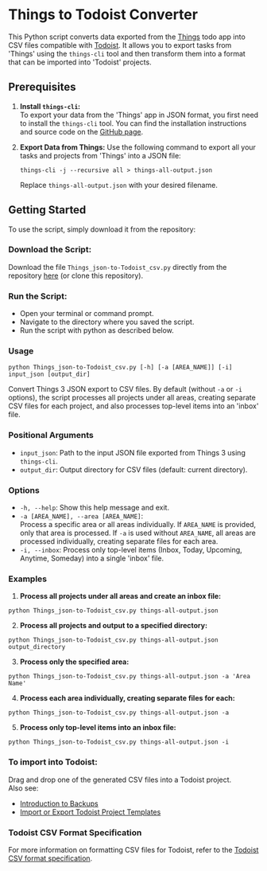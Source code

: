 # Things to Todoist Converter

This Python script converts data exported from the [Things](https://culturedcode.com/things/) todo app into CSV files compatible with [Todoist](https://todoist.com). It allows you to export tasks from 'Things' using the `things-cli` tool and then transform them into a format that can be imported into 'Todoist' projects.

## Prerequisites

1. **Install `things-cli`:**  
   To export your data from the 'Things' app in JSON format, you first need to install the `things-cli` tool. You can find the installation instructions and source code on the [GitHub page](https://github.com/thingsapi/things-cli).

2. **Export Data from Things:**
   Use the following command to export all your tasks and projects from 'Things' into a JSON file:

   ```shell
   things-cli -j --recursive all > things-all-output.json
   ```

   Replace `things-all-output.json` with your desired filename.

## Getting Started

To use the script, simply download it from the repository:

### **Download the Script:**  
   Download the file `Things_json-to-Todoist_csv.py` directly from the repository [here](https://github.com/hschot/Things_json-to-Todoist_csv/blob/main/Things_json-to-Todoist_csv.py) (or clone this repository).

### **Run the Script:**
   - Open your terminal or command prompt.
   - Navigate to the directory where you saved the script.
   - Run the script with python as described below.

### Usage

```
python Things_json-to-Todoist_csv.py [-h] [-a [AREA_NAME]] [-i] input_json [output_dir]
```

Convert Things 3 JSON export to CSV files. By default (without `-a` or `-i` options), the script processes all projects under all areas, creating separate CSV files for each project, and also processes top-level items into an 'inbox' file.

### Positional Arguments

- `input_json`: Path to the input JSON file exported from Things 3 using `things-cli`.
- `output_dir`: Output directory for CSV files (default: current directory).

### Options

- `-h, --help`: Show this help message and exit.
- `-a [AREA_NAME], --area [AREA_NAME]`:  
  Process a specific area or all areas individually. If `AREA_NAME` is provided, only that area is processed. If `-a` is used without `AREA_NAME`, all areas are processed individually, creating separate files for each area.
- `-i, --inbox`: Process only top-level items (Inbox, Today, Upcoming, Anytime, Someday) into a single 'inbox' file.

### Examples

1. **Process all projects under all areas and create an inbox file:**
```shell
python Things_json-to-Todoist_csv.py things-all-output.json
```

2. **Process all projects and output to a specified directory:**
```shell
python Things_json-to-Todoist_csv.py things-all-output.json output_directory
```

3. **Process only the specified area:**
```shell
python Things_json-to-Todoist_csv.py things-all-output.json -a 'Area Name'
```

4. **Process each area individually, creating separate files for each:**
```shell
python Things_json-to-Todoist_csv.py things-all-output.json -a
```

5. **Process only top-level items into an inbox file:**
```shell
python Things_json-to-Todoist_csv.py things-all-output.json -i
```

### To import into Todoist:

Drag and drop one of the generated CSV files into a Todoist project.  
Also see: 
- [Introduction to Backups](https://todoist.com/help/articles/introduction-to-backups)
- [Import or Export Todoist Project Templates](https://todoist.com/help/articles/import-or-export-todoist-project-templates)


### Todoist CSV Format Specification

For more information on formatting CSV files for Todoist, refer to the [Todoist CSV format specification](https://todoist.com/help/articles/format-a-csv-file-to-import-into-todoist).

